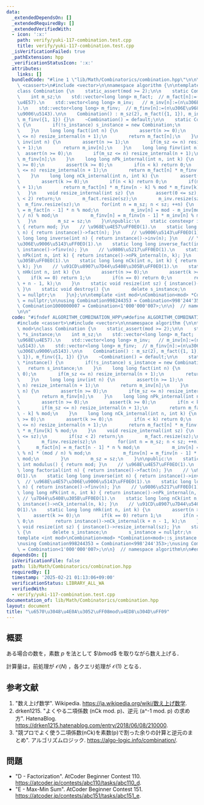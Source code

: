 ```yaml
---
data:
  _extendedDependsOn: []
  _extendedRequiredBy: []
  _extendedVerifiedWith:
  - icon: ':x:'
    path: verify/yuki-117-combination.test.cpp
    title: verify/yuki-117-combination.test.cpp
  _isVerificationFailed: true
  _pathExtension: hpp
  _verificationStatusIcon: ':x:'
  attributes:
    links: []
  bundledCode: "#line 1 \"lib/Math/Combinatorics/combination.hpp\"\n\n\n\n#include\
    \ <cassert>\n#include <vector>\n\nnamespace algorithm {\n\ntemplate <int mod>\n\
    class Combination {\n    static_assert(mod >= 2);\n\n    static Combination *s_instance;\n\
    \    int m_sz;\n    std::vector<long long> m_fact;  // m_fact[n]:=(n\u306E\u968E\
    \u4E57).\n    std::vector<long long> m_inv;   // m_inv[n]:=(n\u306E\u9006\u5143\
    ).\n    std::vector<long long> m_finv;  // m_finv[n]:=(n\u306E\u968E\u4E57\u306E\
    \u9006\u5143).\n\n    Combination() : m_sz(2), m_fact({1, 1}), m_inv({-1, 1}),\
    \ m_finv({1, 1}) {}\n    ~Combination() = default;\n\n    static Combination *instance()\
    \ {\n        if(!s_instance) s_instance = new Combination;\n        return s_instance;\n\
    \    }\n    long long fact(int n) {\n        assert(n >= 0);\n        if(m_sz\
    \ <= n) resize_internal(n + 1);\n        return m_fact[n];\n    }\n    long long\
    \ inv(int n) {\n        assert(n >= 1);\n        if(m_sz <= n) resize_internal(n\
    \ + 1);\n        return m_inv[n];\n    }\n    long long finv(int n) {\n      \
    \  assert(n >= 0);\n        if(m_sz <= n) resize_internal(n + 1);\n        return\
    \ m_finv[n];\n    }\n    long long nPk_internal(int n, int k) {\n        assert(n\
    \ >= 0);\n        assert(k >= 0);\n        if(n < k) return 0;\n        if(m_sz\
    \ <= n) resize_internal(n + 1);\n        return m_fact[n] * m_finv[n - k] % mod;\n\
    \    }\n    long long nCk_internal(int n, int k) {\n        assert(n >= 0);\n\
    \        assert(k >= 0);\n        if(n < k) return 0;\n        if(m_sz <= n) resize_internal(n\
    \ + 1);\n        return m_fact[n] * m_finv[n - k] % mod * m_finv[k] % mod;\n \
    \   }\n    void resize_internal(int sz) {\n        assert(0 <= sz);\n        if(sz\
    \ < 2) return;\n        m_fact.resize(sz);\n        m_inv.resize(sz);\n      \
    \  m_finv.resize(sz);\n        for(int n = m_sz; n < sz; ++n) {\n            m_fact[n]\
    \ = m_fact[n - 1] * n % mod;\n            m_inv[n] = mod - m_inv[mod % n] * (mod\
    \ / n) % mod;\n            m_finv[n] = m_finv[n - 1] * m_inv[n] % mod;\n     \
    \   }\n        m_sz = sz;\n    }\n\npublic:\n    static constexpr int modulus()\
    \ { return mod; }\n    // \u968E\u4E57\uFF0EO(1).\n    static long long factorial(int\
    \ n) { return instance()->fact(n); }\n    // \u9006\u5143\uFF0EO(1).\n    static\
    \ long long inverse(int n) { return instance()->inv(n); }\n    // \u968E\u4E57\
    \u306E\u9006\u5143\uFF0EO(1).\n    static long long inverse_fact(int n) { return\
    \ instance()->finv(n); }\n    // \u9806\u5217\uFF0EO(1).\n    static long long\
    \ nPk(int n, int k) { return instance()->nPk_internal(n, k); }\n    // \u7D44\u5408\
    \u305B\uFF0EO(1).\n    static long long nCk(int n, int k) { return instance()->nCk_internal(n,\
    \ k); }\n    // \u91CD\u8907\u7D44\u5408\u305B\uFF0EO(1).\n    static long long\
    \ nHk(int n, int k) {\n        assert(n >= 0);\n        assert(k >= 0);\n    \
    \    if(k == 0) return 1;\n        if(n == 0) return 0;\n        return instance()->nCk_internal(k\
    \ + n - 1, k);\n    }\n    static void resize(int sz) { instance()->resize_internal(sz);\
    \ }\n    static void destroy() {\n        delete s_instance;\n        s_instance\
    \ = nullptr;\n    }\n};\n\ntemplate <int mod>\nCombination<mod> *Combination<mod>::s_instance\
    \ = nullptr;\n\nusing Combination998244353 = Combination<998'244'353>;\nusing\
    \ Combination1000000007 = Combination<1'000'000'007>;\n\n}  // namespace algorithm\n\
    \n\n"
  code: "#ifndef ALGORITHM_COMBINATION_HPP\n#define ALGORITHM_COMBINATION_HPP 1\n\n\
    #include <cassert>\n#include <vector>\n\nnamespace algorithm {\n\ntemplate <int\
    \ mod>\nclass Combination {\n    static_assert(mod >= 2);\n\n    static Combination\
    \ *s_instance;\n    int m_sz;\n    std::vector<long long> m_fact;  // m_fact[n]:=(n\u306E\
    \u968E\u4E57).\n    std::vector<long long> m_inv;   // m_inv[n]:=(n\u306E\u9006\
    \u5143).\n    std::vector<long long> m_finv;  // m_finv[n]:=(n\u306E\u968E\u4E57\
    \u306E\u9006\u5143).\n\n    Combination() : m_sz(2), m_fact({1, 1}), m_inv({-1,\
    \ 1}), m_finv({1, 1}) {}\n    ~Combination() = default;\n\n    static Combination\
    \ *instance() {\n        if(!s_instance) s_instance = new Combination;\n     \
    \   return s_instance;\n    }\n    long long fact(int n) {\n        assert(n >=\
    \ 0);\n        if(m_sz <= n) resize_internal(n + 1);\n        return m_fact[n];\n\
    \    }\n    long long inv(int n) {\n        assert(n >= 1);\n        if(m_sz <=\
    \ n) resize_internal(n + 1);\n        return m_inv[n];\n    }\n    long long finv(int\
    \ n) {\n        assert(n >= 0);\n        if(m_sz <= n) resize_internal(n + 1);\n\
    \        return m_finv[n];\n    }\n    long long nPk_internal(int n, int k) {\n\
    \        assert(n >= 0);\n        assert(k >= 0);\n        if(n < k) return 0;\n\
    \        if(m_sz <= n) resize_internal(n + 1);\n        return m_fact[n] * m_finv[n\
    \ - k] % mod;\n    }\n    long long nCk_internal(int n, int k) {\n        assert(n\
    \ >= 0);\n        assert(k >= 0);\n        if(n < k) return 0;\n        if(m_sz\
    \ <= n) resize_internal(n + 1);\n        return m_fact[n] * m_finv[n - k] % mod\
    \ * m_finv[k] % mod;\n    }\n    void resize_internal(int sz) {\n        assert(0\
    \ <= sz);\n        if(sz < 2) return;\n        m_fact.resize(sz);\n        m_inv.resize(sz);\n\
    \        m_finv.resize(sz);\n        for(int n = m_sz; n < sz; ++n) {\n      \
    \      m_fact[n] = m_fact[n - 1] * n % mod;\n            m_inv[n] = mod - m_inv[mod\
    \ % n] * (mod / n) % mod;\n            m_finv[n] = m_finv[n - 1] * m_inv[n] %\
    \ mod;\n        }\n        m_sz = sz;\n    }\n\npublic:\n    static constexpr\
    \ int modulus() { return mod; }\n    // \u968E\u4E57\uFF0EO(1).\n    static long\
    \ long factorial(int n) { return instance()->fact(n); }\n    // \u9006\u5143\uFF0E\
    O(1).\n    static long long inverse(int n) { return instance()->inv(n); }\n  \
    \  // \u968E\u4E57\u306E\u9006\u5143\uFF0EO(1).\n    static long long inverse_fact(int\
    \ n) { return instance()->finv(n); }\n    // \u9806\u5217\uFF0EO(1).\n    static\
    \ long long nPk(int n, int k) { return instance()->nPk_internal(n, k); }\n   \
    \ // \u7D44\u5408\u305B\uFF0EO(1).\n    static long long nCk(int n, int k) { return\
    \ instance()->nCk_internal(n, k); }\n    // \u91CD\u8907\u7D44\u5408\u305B\uFF0E\
    O(1).\n    static long long nHk(int n, int k) {\n        assert(n >= 0);\n   \
    \     assert(k >= 0);\n        if(k == 0) return 1;\n        if(n == 0) return\
    \ 0;\n        return instance()->nCk_internal(k + n - 1, k);\n    }\n    static\
    \ void resize(int sz) { instance()->resize_internal(sz); }\n    static void destroy()\
    \ {\n        delete s_instance;\n        s_instance = nullptr;\n    }\n};\n\n\
    template <int mod>\nCombination<mod> *Combination<mod>::s_instance = nullptr;\n\
    \nusing Combination998244353 = Combination<998'244'353>;\nusing Combination1000000007\
    \ = Combination<1'000'000'007>;\n\n}  // namespace algorithm\n\n#endif\n"
  dependsOn: []
  isVerificationFile: false
  path: lib/Math/Combinatorics/combination.hpp
  requiredBy: []
  timestamp: '2025-02-21 01:13:06+09:00'
  verificationStatus: LIBRARY_ALL_WA
  verifiedWith:
  - verify/yuki-117-combination.test.cpp
documentation_of: lib/Math/Combinatorics/combination.hpp
layout: document
title: "\u6570\u3048\u4E0A\u3052\uFF08mod\u4ED8\u304D\uFF09"
---
```



## 概要

ある場合の数を，素数 $p$ を法として $\bmod$ を取りながら数え上げる．

計算量は，前処理が $\mathcal{O}(N)$ ，各クエリ処理が $\mathcal{O}(1)$ となる．


## 参考文献

1. "数え上げ数学". Wikipedia. <https://ja.wikipedia.org/wiki/数え上げ数学>.
1. drken1215. "よくやる二項係数 (nCk mod. p)、逆元 (a^-1 mod. p) の求め方". HatenaBlog. <https://drken1215.hatenablog.com/entry/2018/06/08/210000>.
1. "競プロでよく使う二項係数(nCk)を素数(p)で割った余りの計算と逆元のまとめ". アルゴリズムロジック. <https://algo-logic.info/combination/>.


## 問題

- "D - Factorization". AtCoder Beginner Contest 110. <https://atcoder.jp/contests/abc110/tasks/abc110_d>.
- "E - Max-Min Sum". AtCoder Beginner Contest 151. <https://atcoder.jp/contests/abc151/tasks/abc151_e>.
